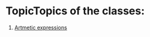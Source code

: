 # TopicTopics of the classes:

1. [Artmetic expressions](/first_semester_C++/Fundamentals_of_Programming,_First_Semester.md)